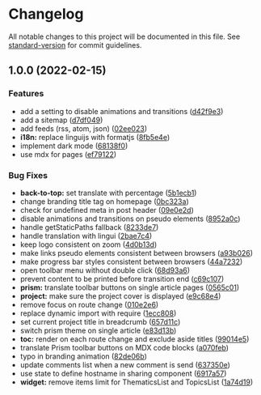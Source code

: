 # Changelog

All notable changes to this project will be documented in this file. See [standard-version](https://github.com/conventional-changelog/standard-version) for commit guidelines.

## 1.0.0 (2022-02-15)

### Features

- add a setting to disable animations and transitions ([d42f9e3](https://github.com/ArmandPhilippot/apcom/commit/d42f9e348261fd1738e7977db89b06007ec8da10))
- add a sitemap ([d7df049](https://github.com/ArmandPhilippot/apcom/commit/d7df049ef40d4028ac5616f8bbe366d1476404de))
- add feeds (rss, atom, json) ([02ee023](https://github.com/ArmandPhilippot/apcom/commit/02ee023272c4f28fd866de40dd2b15a7f7b75a4a))
- **i18n:** replace linguijs with formatjs ([8fb5e4e](https://github.com/ArmandPhilippot/apcom/commit/8fb5e4ef3ae925ebc6622711fb5c8c6147642cbc))
- implement dark mode ([68138f0](https://github.com/ArmandPhilippot/apcom/commit/68138f0dcd8b3db2c23b31a20508726f245b5ba5))
- use mdx for pages ([ef79122](https://github.com/ArmandPhilippot/apcom/commit/ef7912256cb4765d553b002c24b9752c2d5096ac))

### Bug Fixes

- **back-to-top:** set translate with percentage ([5b1ecb1](https://github.com/ArmandPhilippot/apcom/commit/5b1ecb1990463889bc736029fcbe38d0756141db))
- change branding title tag on homepage ([0bc323a](https://github.com/ArmandPhilippot/apcom/commit/0bc323a777a607090af87636026f668104cf8a0c))
- check for undefined meta in post header ([09e0e2d](https://github.com/ArmandPhilippot/apcom/commit/09e0e2d1569e5098c960299746f7b8632e9b35f3))
- disable animations and transitions on pseudo elements ([8952a0c](https://github.com/ArmandPhilippot/apcom/commit/8952a0ce097405d3c66eff2b6c70a5bd139435e5))
- handle getStaticPaths fallback ([8233de7](https://github.com/ArmandPhilippot/apcom/commit/8233de7c5355f502eb335d00682c42e2f8dde456))
- handle translation with lingui ([2bae7c4](https://github.com/ArmandPhilippot/apcom/commit/2bae7c43764df5678fe2fc2e68be11ae95d85a41))
- keep logo consistent on zoom ([4d0b13d](https://github.com/ArmandPhilippot/apcom/commit/4d0b13d22be1297c91316d5e52c8fb30ded5c7dd))
- make links pseudo elements consistent between browsers ([a93b026](https://github.com/ArmandPhilippot/apcom/commit/a93b026af98ef5d20f242633871a2b222eb090b5))
- make progress bar styles consistent between browsers ([44a7232](https://github.com/ArmandPhilippot/apcom/commit/44a72320927ee3752ae600829c0c618b68e0f19d))
- open toolbar menu without double click ([68d93a6](https://github.com/ArmandPhilippot/apcom/commit/68d93a6310938f5dda378e9185cdfb0086f90de8))
- prevent content to be printed before transition end ([c69c107](https://github.com/ArmandPhilippot/apcom/commit/c69c107de84aa3b2cdbf0ed087d0314f22d30b18))
- **prism:** translate toolbar buttons on single article pages ([0565c01](https://github.com/ArmandPhilippot/apcom/commit/0565c019c77e4c67876dec5bd099a9de4564da30))
- **project:** make sure the project cover is displayed ([e9c68e4](https://github.com/ArmandPhilippot/apcom/commit/e9c68e4b3ddcfe638bc611f421d55f372e0100e9))
- remove focus on route change ([010e2e6](https://github.com/ArmandPhilippot/apcom/commit/010e2e68568b3894fcaefc1f7c735b810a29a5c4))
- replace dynamic import with require ([1ecc808](https://github.com/ArmandPhilippot/apcom/commit/1ecc8089dd1f90ee20064cfda39855fc8805e9cf))
- set current project title in breadcrumb ([657d11c](https://github.com/ArmandPhilippot/apcom/commit/657d11ce72c905832b9b169354352f521f42207a))
- switch prism theme on single article ([e83d13b](https://github.com/ArmandPhilippot/apcom/commit/e83d13bbbe4a7d19371a5be6782bd592a6ee7406))
- **toc:** render on each route change and exclude aside titles ([99014e5](https://github.com/ArmandPhilippot/apcom/commit/99014e5634c6216173bf90117750f95172924134))
- translate Prism toolbar buttons on MDX code blocks ([a070feb](https://github.com/ArmandPhilippot/apcom/commit/a070febae56f08b744079ebf52874fc8c0c51af9))
- typo in branding animation ([82de06b](https://github.com/ArmandPhilippot/apcom/commit/82de06b1bda8a9213d1147029e8a404084bf486e))
- update comments list when a new comment is send ([637350e](https://github.com/ArmandPhilippot/apcom/commit/637350e4d152de1346857d645bda8443900ec6f4))
- use state to define hostname in sharing component ([6917a57](https://github.com/ArmandPhilippot/apcom/commit/6917a572011489aafe62c9d2479615cb2928094f))
- **widget:** remove items limit for ThematicsList and TopicsList ([1a74d19](https://github.com/ArmandPhilippot/apcom/commit/1a74d19cf4ad080e822e84472288c701ce001e60))
